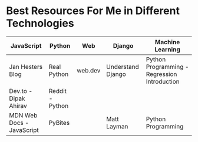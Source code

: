 # Best Resources For Me in Different Technologies

| JavaScript | Python | Web | Django | Machine Learning |
|------------|--------|-----|--------|------------------|
| Jan Hesters Blog | Real Python | web.dev | Understand Django | Python Programming - Regression Introduction |
| Dev.to - Dipak Ahirav | Reddit - Python | | | |
| MDN Web Docs - JavaScript | PyBites | | Matt Layman | Python Programming |
